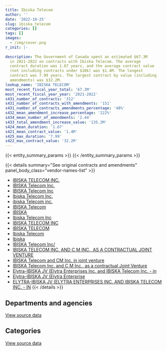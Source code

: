 ```yaml
---
title: Ibiska Telecom
author: ''
date: '2022-10-25'
slug: ibiska_telecom
categories: []
tags: []
images:
  - /img/cover.png
r_init: |-
  
description: The Government of Canada spent an estimated $67.3M
  in 2021-2022 on contracts with Ibiska Telecom. The average
  contract duration was 1.67 years, and the average contract value
  (not including contracts under $10k) was $1.4M. The longest
  contract was 7.99 years. The largest contract by value (including
  amendments) was $32.2M.
lookup_name: 'IBISKA TELECOM'
most_recent_fiscal_year_total: '67.3M'
most_recent_fiscal_year_year: '2021-2022'
s431_number_of_contracts: '312'
s431_number_of_contracts_with_amendments: '151'
s431_number_of_contracts_amendments_percentage: '48%'
s432_mean_amendment_increase_percentage: '222%'
s434_mean_number_of_amendments: '2.44'
s433_total_amendment_increase_value: '135.2M'
s424_mean_duration: '1.67'
s421_mean_contract_value: '1.4M'
s425_max_duration: '7.99'
s422_max_contract_value: '32.2M'
---
```


<script src="/rmarkdown-libs/htmlwidgets/htmlwidgets.js"></script>
<link href="/rmarkdown-libs/datatables-css/datatables-crosstalk.css" rel="stylesheet" />
<script src="/rmarkdown-libs/datatables-binding/datatables.js"></script>
<script src="/rmarkdown-libs/jquery/jquery-3.6.0.min.js"></script>
<link href="/rmarkdown-libs/dt-core-bootstrap/css/dataTables.bootstrap.min.css" rel="stylesheet" />
<link href="/rmarkdown-libs/dt-core-bootstrap/css/dataTables.bootstrap.extra.css" rel="stylesheet" />
<script src="/rmarkdown-libs/dt-core-bootstrap/js/jquery.dataTables.min.js"></script>
<script src="/rmarkdown-libs/dt-core-bootstrap/js/dataTables.bootstrap.min.js"></script>
<link href="/rmarkdown-libs/crosstalk/css/crosstalk.min.css" rel="stylesheet" />
<script src="/rmarkdown-libs/crosstalk/js/crosstalk.min.js"></script>
<script src="/rmarkdown-libs/htmlwidgets/htmlwidgets.js"></script>
<link href="/rmarkdown-libs/datatables-css/datatables-crosstalk.css" rel="stylesheet" />
<script src="/rmarkdown-libs/datatables-binding/datatables.js"></script>
<script src="/rmarkdown-libs/jquery/jquery-3.6.0.min.js"></script>
<link href="/rmarkdown-libs/dt-core-bootstrap/css/dataTables.bootstrap.min.css" rel="stylesheet" />
<link href="/rmarkdown-libs/dt-core-bootstrap/css/dataTables.bootstrap.extra.css" rel="stylesheet" />
<script src="/rmarkdown-libs/dt-core-bootstrap/js/jquery.dataTables.min.js"></script>
<script src="/rmarkdown-libs/dt-core-bootstrap/js/dataTables.bootstrap.min.js"></script>
<link href="/rmarkdown-libs/crosstalk/css/crosstalk.min.css" rel="stylesheet" />
<script src="/rmarkdown-libs/crosstalk/js/crosstalk.min.js"></script>

{{< entity_summary_params >}}
{{< /entity_summary_params >}}

{{< details summary="See original contracts and amendments" panel_body_class="vendor-names-list" >}}
- [IBISKA TELECOM INC.](https://search.open.canada.ca/en/ct/?sort=contract_value_f%20desc&page=1&search_text=%22IBISKA%20TELECOM%20INC.%22)
- [IBISKA Telecom Inc.](https://search.open.canada.ca/en/ct/?sort=contract_value_f%20desc&page=1&search_text=%22IBISKA%20Telecom%20Inc.%22)
- [IBISKA Telecom Inc](https://search.open.canada.ca/en/ct/?sort=contract_value_f%20desc&page=1&search_text=%22IBISKA%20Telecom%20Inc%22)
- [Ibiska Telecom Inc.](https://search.open.canada.ca/en/ct/?sort=contract_value_f%20desc&page=1&search_text=%22Ibiska%20Telecom%20Inc.%22)
- [ibiska Telecom inc.](https://search.open.canada.ca/en/ct/?sort=contract_value_f%20desc&page=1&search_text=%22ibiska%20Telecom%20inc.%22)
- [IBISKA Telecom](https://search.open.canada.ca/en/ct/?sort=contract_value_f%20desc&page=1&search_text=%22IBISKA%20Telecom%22)
- [IBISKA](https://search.open.canada.ca/en/ct/?sort=contract_value_f%20desc&page=1&search_text=%22IBISKA%22)
- [Ibiska Telecom Inc](https://search.open.canada.ca/en/ct/?sort=contract_value_f%20desc&page=1&search_text=%22Ibiska%20Telecom%20Inc%22)
- [IBISKA TELECOM INC](https://search.open.canada.ca/en/ct/?sort=contract_value_f%20desc&page=1&search_text=%22IBISKA%20TELECOM%20INC%22)
- [IBISKA TELECOM](https://search.open.canada.ca/en/ct/?sort=contract_value_f%20desc&page=1&search_text=%22IBISKA%20TELECOM%22)
- [Ibiska Telecom](https://search.open.canada.ca/en/ct/?sort=contract_value_f%20desc&page=1&search_text=%22Ibiska%20Telecom%22)
- [Ibiska](https://search.open.canada.ca/en/ct/?sort=contract_value_f%20desc&page=1&search_text=%22Ibiska%22)
- [IBISKA Telecom Inc/](https://search.open.canada.ca/en/ct/?sort=contract_value_f%20desc&page=1&search_text=%22IBISKA%20Telecom%20Inc%2f%22)
- [IBISKA TELECOM INC. AND C M INC., AS A CONTRACTUAL JOINT VENTURE](https://search.open.canada.ca/en/ct/?sort=contract_value_f%20desc&page=1&search_text=%22IBISKA%20TELECOM%20INC.%20AND%20C%20M%20INC.%2c%20AS%20A%20CONTRACTUAL%20JOINT%20VENTURE%22)
- [IBISKA Telecom and CM Inc. in joint venture](https://search.open.canada.ca/en/ct/?sort=contract_value_f%20desc&page=1&search_text=%22IBISKA%20Telecom%20and%20CM%20Inc.%20in%20joint%20venture%22)
- [IBISKA Telecom Inc. and C M Inc., as a contractual Joint Venture](https://search.open.canada.ca/en/ct/?sort=contract_value_f%20desc&page=1&search_text=%22IBISKA%20Telecom%20Inc.%20and%20C%20M%20Inc.%2c%20as%20a%20contractual%20Joint%20Venture%22)
- [Elytra-IBISKA JV (Elytra Enterprises Inc. and IBISKA Telecom Inc. - in](https://search.open.canada.ca/en/ct/?sort=contract_value_f%20desc&page=1&search_text=%22Elytra-IBISKA%20JV%20%28Elytra%20Enterprises%20Inc.%20and%20IBISKA%20Telecom%20Inc.%20-%20in%22)
- [Elytra-IBISKA JV (Elytra Enterprise](https://search.open.canada.ca/en/ct/?sort=contract_value_f%20desc&page=1&search_text=%22Elytra-IBISKA%20JV%20%28Elytra%20Enterprise%22)
- [ELYTRA-IBISKA JV (ELYTRA ENTERPRISES INC. AND IBISKA TELECOM INC. - IN](https://search.open.canada.ca/en/ct/?sort=contract_value_f%20desc&page=1&search_text=%22ELYTRA-IBISKA%20JV%20%28ELYTRA%20ENTERPRISES%20INC.%20AND%20IBISKA%20TELECOM%20INC.%20-%20IN%22)
{{< /details >}}

## Departments and agencies

<div id="htmlwidget-1" style="width:100%;height:auto;" class="datatables html-widget"></div>
<script type="application/json" data-for="htmlwidget-1">{"x":{"style":"bootstrap","filter":"none","vertical":false,"data":[["<a href=\"/departments/cbsa-asfc/\">Canada Border Services Agency<\/a>","<a href=\"/departments/cic/\">Immigration, Refugees and Citizenship Canada<\/a>","<a href=\"/departments/cra-arc/\">Canada Revenue Agency<\/a>","<a href=\"/departments/csc-scc/\">Correctional Service of Canada<\/a>","<a href=\"/departments/csps-efpc/\">Canada School of Public Service<\/a>","<a href=\"/departments/cta-otc/\">Canadian Transportation Agency<\/a>","<a href=\"/departments/dfatd-maecd/\">Global Affairs Canada<\/a>","<a href=\"/departments/dfo-mpo/\">Fisheries and Oceans Canada<\/a>","<a href=\"/departments/dnd-mdn/\">National Defence<\/a>","<a href=\"/departments/ec/\">Environment and Climate Change Canada<\/a>","<a href=\"/departments/elections/\">Elections Canada<\/a>","<a href=\"/departments/esdc-edsc/\">Employment and Social Development Canada<\/a>","<a href=\"/departments/hc-sc/\">Health Canada<\/a>","<a href=\"/departments/ic/\">Innovation, Science and Economic Development Canada<\/a>","<a href=\"/departments/infc/\">Infrastructure Canada<\/a>","<a href=\"/departments/irb-cisr/\">Immigration and Refugee Board of Canada<\/a>","<a href=\"/departments/jus/\">Department of Justice Canada<\/a>","<a href=\"/departments/nrc-cnrc/\">National Research Council Canada<\/a>","<a href=\"/departments/nrcan-rncan/\">Natural Resources Canada<\/a>","<a href=\"/departments/osfi-bsif/\">Office of the Superintendent of Financial Institutions Canada<\/a>","<a href=\"/departments/pch/\">Canadian Heritage<\/a>","<a href=\"/departments/pco-bcp/\">Privy Council Office<\/a>","<a href=\"/departments/pwgsc-tpsgc/\">Public Services and Procurement Canada<\/a>","<a href=\"/departments/rcmp-grc/\">Royal Canadian Mounted Police<\/a>","<a href=\"/departments/ssc-spc/\">Shared Services Canada<\/a>","<a href=\"/departments/tbs-sct/\">Treasury Board of Canada Secretariat<\/a>","<a href=\"/departments/tc/\">Transport Canada<\/a>"],[2218846.29,568807.08,411100.3,null,67229.05,42137.34,1264066.09,null,7056863.51,null,null,53347.99,43983.08,397921.17,null,null,275176.46,null,344332.94,442224.16,291659.68,128286.46,2621045.29,284861.12,24090548.03,714420.33,978839.07],[1726615.98,423838.91,null,null,10062.95,176284.42,370150.77,null,11344573.88,43438.99,2107866.84,96785.95,6091.05,1577235.42,null,null,315339.12,null,null,443002.44,318413.73,686402.67,1664946.07,285641.56,28401829.75,698301.12,65316.01],[1179888.59,563944.42,null,null,null,null,712126.92,null,17622959.58,null,223438.83,1225922.72,13723.67,2432144.68,50499.81,null,314585.21,104638.95,null,429843.47,205500.76,1003626.13,1687956.57,null,18568287.59,null,85591.1],[5320958.83,548666.08,null,508541.43,null,null,823746.18,298866.93,20440212.12,63280,223438.83,1819157.45,27367.12,1333074.57,460339.88,93648.75,159711.67,136893.25,35357.7,467971.39,182900.76,514269.72,6650863.85,null,27135453.38,null,85591.1]],"container":"<table class=\"table table-striped table-hover row-border order-column display\">\n  <thead>\n    <tr>\n      <th>Department<\/th>\n      <th>2018-2019<\/th>\n      <th>2019-2020<\/th>\n      <th>2020-2021<\/th>\n      <th>2021-2022<\/th>\n    <\/tr>\n  <\/thead>\n<\/table>","options":{"order":[[4,"desc"]],"pageLength":10,"autoWidth":true,"columnDefs":[{"targets":1,"render":"function(data, type, row, meta) {\n    return type !== 'display' ? data : DTWidget.formatCurrency(data, \"$\", 2, 3, \",\", \".\", true, null);\n  }"},{"targets":2,"render":"function(data, type, row, meta) {\n    return type !== 'display' ? data : DTWidget.formatCurrency(data, \"$\", 2, 3, \",\", \".\", true, null);\n  }"},{"targets":3,"render":"function(data, type, row, meta) {\n    return type !== 'display' ? data : DTWidget.formatCurrency(data, \"$\", 2, 3, \",\", \".\", true, null);\n  }"},{"targets":4,"render":"function(data, type, row, meta) {\n    return type !== 'display' ? data : DTWidget.formatCurrency(data, \"$\", 2, 3, \",\", \".\", true, null);\n  }"},{"width":"16%","targets":[1,2,3,4]},{"className":"dt-right","targets":[1,2,3,4]}],"orderClasses":false}},"evals":["options.columnDefs.0.render","options.columnDefs.1.render","options.columnDefs.2.render","options.columnDefs.3.render"],"jsHooks":[]}</script>
<p class="text-right">
<a href="https://github.com/GoC-Spending/contracts-data/tree/main/data/out/vendors/ibiska_telecom/summary_by_fiscal_year_by_department.csv" class="source-data-link btn btn-link">View source data</a>
</p>

## Categories

<div id="htmlwidget-2" style="width:100%;height:auto;" class="datatables html-widget"></div>
<script type="application/json" data-for="htmlwidget-2">{"x":{"style":"bootstrap","filter":"none","vertical":false,"data":[["<a href=\"/categories/facilities_and_construction/\">Facilities and construction<\/a>","<a href=\"/categories/defence/\">Defence<\/a>","<a href=\"/categories/professional_services/\">Professional services<\/a>","<a href=\"/categories/information_technology/\">Information technology<\/a>","<a href=\"/categories/industrial_products_and_services/\">Industrial products and services<\/a>","<a href=\"/categories/human_capital/\">Human capital<\/a>"],[null,5961158.45,5003006.66,31257044.21,null,74486.14],[null,6570155.5,5244224.86,36982552.55,1965204.72,null],[null,11769658.93,4301018.24,27138735.85,3202230.9,13035.07],[187001.27,13267071.98,5412697.43,45198492.19,3202230.9,62817.23]],"container":"<table class=\"table table-striped table-hover row-border order-column display\">\n  <thead>\n    <tr>\n      <th>Category<\/th>\n      <th>2018-2019<\/th>\n      <th>2019-2020<\/th>\n      <th>2020-2021<\/th>\n      <th>2021-2022<\/th>\n    <\/tr>\n  <\/thead>\n<\/table>","options":{"order":[[4,"desc"]],"dom":"t","pageLength":30,"autoWidth":true,"columnDefs":[{"targets":1,"render":"function(data, type, row, meta) {\n    return type !== 'display' ? data : DTWidget.formatCurrency(data, \"$\", 2, 3, \",\", \".\", true, null);\n  }"},{"targets":2,"render":"function(data, type, row, meta) {\n    return type !== 'display' ? data : DTWidget.formatCurrency(data, \"$\", 2, 3, \",\", \".\", true, null);\n  }"},{"targets":3,"render":"function(data, type, row, meta) {\n    return type !== 'display' ? data : DTWidget.formatCurrency(data, \"$\", 2, 3, \",\", \".\", true, null);\n  }"},{"targets":4,"render":"function(data, type, row, meta) {\n    return type !== 'display' ? data : DTWidget.formatCurrency(data, \"$\", 2, 3, \",\", \".\", true, null);\n  }"},{"width":"16%","targets":[1,2,3,4]},{"className":"dt-right","targets":[1,2,3,4]}],"orderClasses":false,"lengthMenu":[10,25,30,50,100]}},"evals":["options.columnDefs.0.render","options.columnDefs.1.render","options.columnDefs.2.render","options.columnDefs.3.render"],"jsHooks":[]}</script>
<p class="text-right">
<a href="https://github.com/GoC-Spending/contracts-data/tree/main/data/out/vendors/ibiska_telecom/summary_by_fiscal_year_by_category.csv" class="source-data-link btn btn-link">View source data</a>
</p>
